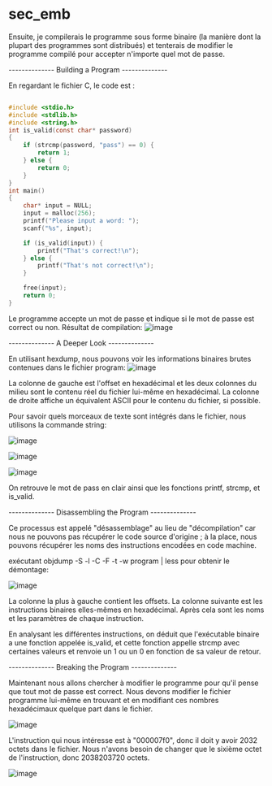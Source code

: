 # sec_emb
Ensuite, je compilerais le programme sous forme binaire (la manière dont la plupart des programmes sont distribués) et tenterais de modifier le programme compilé pour accepter n'importe quel mot de passe.

-------------- Building a Program --------------

En regardant le fichier C, le code est :
```C

#include <stdio.h>
#include <stdlib.h>
#include <string.h>
int is_valid(const char* password)
{
    if (strcmp(password, "pass") == 0) {
        return 1;
    } else {
        return 0;
    }
}
int main()
{
    char* input = NULL;
    input = malloc(256);
    printf("Please input a word: ");
    scanf("%s", input);

    if (is_valid(input)) {
        printf("That's correct!\n");
    } else {
        printf("That's not correct!\n");
    }

    free(input);
    return 0;
}
```
Le programme accepte un mot de passe et indique si le mot de passe est correct ou non.
Résultat de compilation:
![image](https://user-images.githubusercontent.com/46088690/152654101-599679b0-bd34-41be-90c9-99594ed2a21d.png)

-------------- A Deeper Look --------------

En utilisant hexdump, nous pouvons voir les informations binaires brutes contenues dans le fichier program:
![image](https://user-images.githubusercontent.com/46088690/152648969-96f37144-769b-4ac4-8101-1709cdcce2e5.png)

La colonne de gauche est l'offset en hexadécimal et les deux colonnes du milieu sont le contenu réel du fichier lui-même en hexadécimal. La colonne de droite affiche un équivalent ASCII pour le contenu du fichier, si possible.

Pour savoir quels morceaux de texte sont intégrés dans le fichier, nous utilisons la commande string:

![image](https://user-images.githubusercontent.com/46088690/152652008-8d860a98-cb7e-4df3-9975-c7357e0f52ce.png)

![image](https://user-images.githubusercontent.com/46088690/152653922-fc281b57-d626-4149-974e-1e5dcaea3a7d.png)

![image](https://user-images.githubusercontent.com/46088690/152651639-06ea407c-0e16-46e1-9c1c-1a9e3aa8444c.png)

On retrouve le mot de pass en clair ainsi que les fonctions printf, strcmp, et is_valid.

-------------- Disassembling the Program --------------

Ce processus est appelé "désassemblage" au lieu de "décompilation" car nous ne pouvons pas récupérer le code source d'origine ; à la place, nous pouvons récupérer les noms des instructions encodées en code machine.

exécutant objdump -S -l -C -F -t -w program | less pour obtenir le démontage:

![image](https://user-images.githubusercontent.com/46088690/152651876-9c5fbe2a-0355-4602-986c-6422dd66ca8f.png)

La colonne la plus à gauche contient les offsets. La colonne suivante est les instructions binaires elles-mêmes en hexadécimal. Après cela sont les noms et les paramètres de chaque instruction.

En analysant les différentes instructions, on déduit que l'exécutable binaire a une fonction appelée is_valid, et cette fonction appelle strcmp avec certaines valeurs et renvoie un 1 ou un 0 en fonction de sa valeur de retour. 

-------------- Breaking the Program --------------

Maintenant nous allons chercher à modifier le programme pour qu'il pense que tout mot de passe est correct.
Nous devons modifier le fichier programme lui-même en trouvant et en modifiant ces nombres hexadécimaux quelque part dans le fichier.

![image](https://user-images.githubusercontent.com/46088690/152656790-2027192d-313b-4a34-88c3-04d4d7edc813.png)

L'instruction qui nous intéresse est à "000007f0", donc il doit y avoir 2032 octets dans le fichier. Nous n'avons besoin de changer que le sixième octet de l'instruction, donc 2038203720 octets.

![image](https://user-images.githubusercontent.com/46088690/152657136-89077313-a4f7-4ad2-b491-b58bb765eec0.png)

